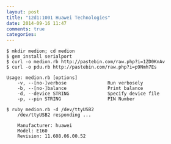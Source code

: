 ```yaml
---
layout: post
title: "12d1:1001 Huawei Technologies"
date: 2014-09-16 11:47
comments: true
categories: 
---
```

    $ mkdir medion; cd medion
    $ gem install serialport
    $ curl -o medion.rb http://pastebin.com/raw.php?i=1ZD0KnAv
    $ curl -o pdu.rb http://pastebin.com/raw.php?i=p9Nmh7Es

    Usage: medion.rb [options]
        -v, --[no-]verbose               Run verbosely
        -b, --[no-]balance               Print balance
        -d, --device STRING              Specify device file
        -p, --pin STRING                 PIN Number

    $ ruby medion.rb -d /dev/ttyUSB2 
        /dev/ttyUSB2 responding ...

        Manufacturer: huawei
        Model: E160
        Revision: 11.608.06.00.52
